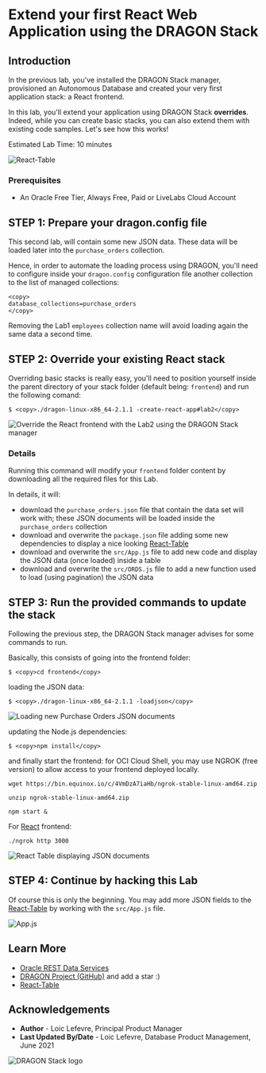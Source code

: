 # Extend your first React Web Application using the DRAGON Stack

## Introduction

In the previous lab, you've installed the DRAGON Stack manager, provisioned an Autonomous Database and created your very first application stack: a React frontend.

In this lab, you'll extend your application using DRAGON Stack **overrides**. Indeed, while you can create basic stacks, you can also extend them with existing code samples.
Let's see how this works!

Estimated Lab Time:  10 minutes

![React-Table](images/react-table.png)

### Prerequisites
* An Oracle Free Tier, Always Free, Paid or LiveLabs Cloud Account

## **STEP 1**: Prepare your dragon.config file

This second lab, will contain some new JSON data. These data will be loaded later into the `purchase_orders` collection.

Hence, in order to automate the loading process using DRAGON, you'll need to configure inside your `dragon.config` configuration 
file another collection to the list of managed collections:
```
<copy>
database_collections=purchase_orders
</copy>
```

Removing the Lab1 `employees` collection name will avoid loading again the same data a second time. 

## **STEP 2**: Override your existing React stack 

Overriding basic stacks is really easy, you'll need to position yourself inside the parent directory of your stack folder (default being: `frontend`) and run the following comand:
 ```
$ <copy>./dragon-linux-x86_64-2.1.1 -create-react-app#lab2</copy>
```

![Override the React frontend with the Lab2 using the DRAGON Stack manager](images/frontend-override.png)

### Details
Running this command will modify your `frontend` folder content by downloading all the required files for this Lab.  

In details, it will:
- download the `purchase_orders.json` file that contain the data set will work with; these JSON documents will be loaded inside the `purchase_orders` collection
- download and overwrite the `package.json` file adding some new dependencies to display a nice looking [React-Table](https://react-table.tanstack.com/)
- download and overwrite the `src/App.js` file to add new code and display the JSON data (once loaded) inside a table
- download and overwrite the `src/ORDS.js` file to add a new function used to load (using pagination) the JSON data

## **STEP 3**: Run the provided commands to update the stack
Following the previous step, the DRAGON Stack manager advises for some commands to run. 

Basically, this consists of going into the frontend folder:
```
$ <copy>cd frontend</copy>
```

loading the JSON data:
```
$ <copy>./dragon-linux-x86_64-2.1.1 -loadjson</copy>
```

![Loading new Purchase Orders JSON documents](images/purchase-orders-loaded.png)

updating the Node.js dependencies:
```
$ <copy>npm install</copy>
```
and finally start the frontend: for OCI Cloud Shell, you may use NGROK (free version) to allow access to your frontend deployed locally.

```
wget https://bin.equinox.io/c/4VmDzA7iaHb/ngrok-stable-linux-amd64.zip

unzip ngrok-stable-linux-amd64.zip

npm start &
```

For [React](https://reactjs.org/) frontend:
```
./ngrok http 3000
``` 

![React Table displaying JSON documents](images/react-table-for-json-documents.png)

## **STEP 4**: Continue by hacking this Lab

Of course this is only the beginning. You may add more JSON fields to the [React-Table](https://react-table.tanstack.com/) by working with the `src/App.js` file. 

![App.js](images/app-react-table.png)

## Learn More

* [Oracle REST Data Services](https://www.oracle.com/database/technologies/appdev/rest.html)
* [DRAGON Project (GitHub)](https://bit.ly/DRAGONStack) and add a star :)
* [React-Table](https://react-table.tanstack.com/)

## Acknowledgements
* **Author** - Loic Lefevre, Principal Product Manager
* **Last Updated By/Date** - Loic Lefevre, Database Product Management, June 2021

![DRAGON Stack logo](./images/dragon-logo.png)

